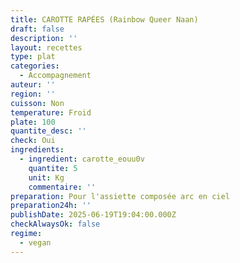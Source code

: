 ```yaml
---
title: CAROTTE RAPÉES (Rainbow Queer Naan)
draft: false
description: ''
layout: recettes
type: plat
categories:
  - Accompagnement
auteur: ''
region: ''
cuisson: Non
temperature: Froid
plate: 100
quantite_desc: ''
check: Oui
ingredients:
  - ingredient: carotte_eouu0v
    quantite: 5
    unit: Kg
    commentaire: ''
preparation: Pour l'assiette composée arc en ciel
preparation24h: ''
publishDate: 2025-06-19T19:04:00.000Z
checkAlwaysOk: false
regime:
  - vegan
---
```


